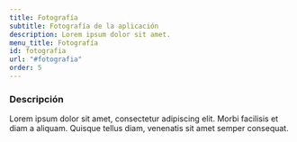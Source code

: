 ```yaml
---
title: Fotografía
subtitle: Fotografía de la aplicación
description: Lorem ipsum dolor sit amet.
menu_title: Fotografía
id: fotografia   
url: "#fotografia"
order: 5 
---
```

 
### Descripción

Lorem ipsum dolor sit amet, consectetur adipiscing elit. Morbi facilisis et diam a aliquam. Quisque tellus diam, venenatis sit amet semper consequat.
